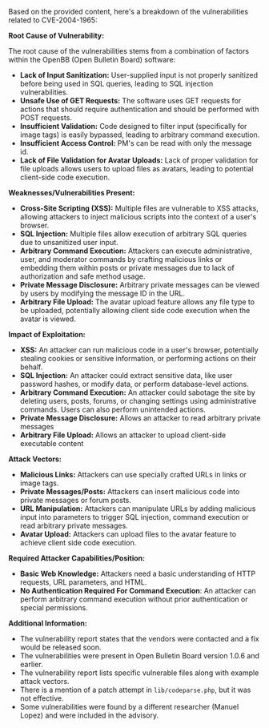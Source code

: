 Based on the provided content, here's a breakdown of the vulnerabilities related to CVE-2004-1965:

**Root Cause of Vulnerability:**

The root cause of the vulnerabilities stems from a combination of factors within the OpenBB (Open Bulletin Board) software:

*   **Lack of Input Sanitization:** User-supplied input is not properly sanitized before being used in SQL queries, leading to SQL injection vulnerabilities.
*   **Unsafe Use of GET Requests:**  The software uses GET requests for actions that should require authentication and should be performed with POST requests.
*   **Insufficient Validation:** Code designed to filter input (specifically for image tags) is easily bypassed, leading to arbitrary command execution.
*   **Insufficient Access Control:** PM's can be read with only the message id.
*   **Lack of File Validation for Avatar Uploads:** Lack of proper validation for file uploads allows users to upload files as avatars, leading to potential client-side code execution.

**Weaknesses/Vulnerabilities Present:**

*   **Cross-Site Scripting (XSS):** Multiple files are vulnerable to XSS attacks, allowing attackers to inject malicious scripts into the context of a user's browser.
*   **SQL Injection:** Multiple files allow execution of arbitrary SQL queries due to unsanitized user input.
*   **Arbitrary Command Execution:** Attackers can execute administrative, user, and moderator commands by crafting malicious links or embedding them within posts or private messages due to lack of authorization and safe method usage.
*   **Private Message Disclosure:** Arbitrary private messages can be viewed by users by modifying the message ID in the URL.
*   **Arbitrary File Upload:** The avatar upload feature allows any file type to be uploaded, potentially allowing client side code execution when the avatar is viewed.

**Impact of Exploitation:**

*   **XSS:** An attacker can run malicious code in a user's browser, potentially stealing cookies or sensitive information, or performing actions on their behalf.
*   **SQL Injection:** An attacker could extract sensitive data, like user password hashes, or modify data, or perform database-level actions.
*   **Arbitrary Command Execution:** An attacker could sabotage the site by deleting users, posts, forums, or changing settings using administrative commands. Users can also perform unintended actions.
*   **Private Message Disclosure:** Allows an attacker to read arbitrary private messages
*   **Arbitrary File Upload:** Allows an attacker to upload client-side executable content

**Attack Vectors:**

*   **Malicious Links:** Attackers can use specially crafted URLs in links or image tags.
*   **Private Messages/Posts:** Attackers can insert malicious code into private messages or forum posts.
*   **URL Manipulation:** Attackers can manipulate URLs by adding malicious input into parameters to trigger SQL injection, command execution or read arbitrary private messages.
*   **Avatar Upload:** Attackers can upload files to the avatar feature to achieve client side code execution.

**Required Attacker Capabilities/Position:**

*   **Basic Web Knowledge:**  Attackers need a basic understanding of HTTP requests, URL parameters, and HTML.
*   **No Authentication Required For Command Execution**: An attacker can perform arbitrary command execution without prior authentication or special permissions.

**Additional Information:**
* The vulnerability report states that the vendors were contacted and a fix would be released soon.
* The vulnerabilities were present in Open Bulletin Board version 1.0.6 and earlier.
* The vulnerability report lists specific vulnerable files along with example attack vectors.
* There is a mention of a patch attempt in `lib/codeparse.php`, but it was not effective.
* Some vulnerabilities were found by a different researcher (Manuel Lopez) and were included in the advisory.